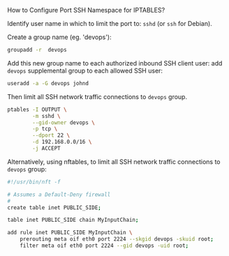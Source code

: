 
How to Configure Port SSH Namespace for IPTABLES?

Identify user name in which to limit the 
port to: `sshd` (or `ssh` for Debian).

Create a group name (eg. 'devops'):
```bash
groupadd -r  devops
```

Add this new group name to each authorized 
inbound SSH client user: add `devops`
supplemental group to each allowed SSH user:
```bash
useradd -a -G devops johnd
```
Then limit all SSH network traffic connections 
to `devops` group.
```bash
ptables -I OUTPUT \
        -m sshd \
        --gid-owner devops \
        -p tcp \
        --dport 22 \
        -d 192.168.0.0/16 \
        -j ACCEPT
```

Alternatively, using nftables, to limit all SSH network traffic connections 
to `devops` group:

```bash
#!/usr/bin/nft -f

# Assumes a Default-Deny firewall
#
create table inet PUBLIC_SIDE;

table inet PUBLIC_SIDE chain MyInputChain;

add rule inet PUBLIC_SIDE MyInputChain \
    prerouting meta oif eth0 port 2224 --skgid devops -skuid root;
    filter meta oif eth0 port 2224 --gid devops -uid root;
```
